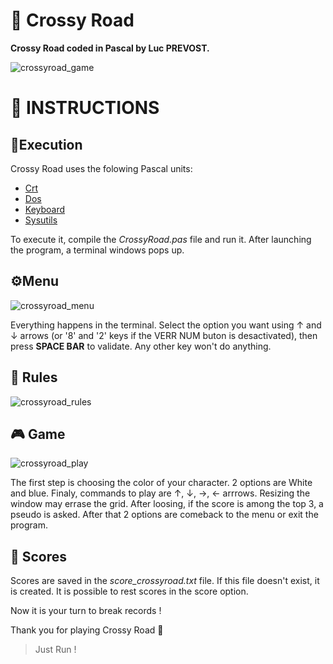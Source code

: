 # 🐓 Crossy Road

**Crossy Road coded in Pascal by Luc PREVOST.**

![crossyroad_game](https://user-images.githubusercontent.com/52052772/141143317-43ddc730-fc83-413f-8335-7ee5c77a498e.png)

📃 INSTRUCTIONS
============
## 🚀Execution
Crossy Road uses the folowing Pascal units:
- [Crt](https://wiki.freepascal.org/Crt)
- [Dos](https://www.freepascal.org/docs-html/rtl/dos/index.html)
- [Keyboard](https://www.freepascal.org/docs-html/rtl/keyboard/index.html)
- [Sysutils](https://www.freepascal.org/docs-html/rtl/sysutils/index.html)
 
To execute it, compile the _CrossyRoad.pas_ file and run it. After launching the program, a terminal windows pops up.

## ⚙️Menu
![crossyroad_menu](https://user-images.githubusercontent.com/52052772/141143262-00c493f7-c4a5-4fea-95ac-0e3a9cf1fac1.png)

Everything happens in the terminal. Select the option you want using ↑ and ↓ arrows (or '8' and '2' keys if the VERR NUM buton is desactivated), then press **SPACE BAR** to validate. Any other key won't do anything.

## 📏 Rules
![crossyroad_rules](https://user-images.githubusercontent.com/52052772/141146355-2f0eddc7-0727-4d1b-99ca-f73ad0d2f22e.png)

## 🎮 Game
![crossyroad_play](https://user-images.githubusercontent.com/52052772/141146654-5d532152-c51e-4645-9325-1849883d9b16.png)

The first step is choosing the color of your character. 2 options are White and blue. Finaly, commands to play are ↑, ↓, →, ← arrrows. Resizing the window may errase the grid. After loosing, if the score is among the top 3, a pseudo is asked. After that 2 options are comeback to the menu or exit the program.

## 🥇 Scores
Scores are saved in the _score_crossyroad.txt_ file. If this file doesn't exist, it is created. It is possible to rest scores in the score option.

Now it is your turn to break records !

Thank you for playing Crossy Road 🙂

> Just Run !
